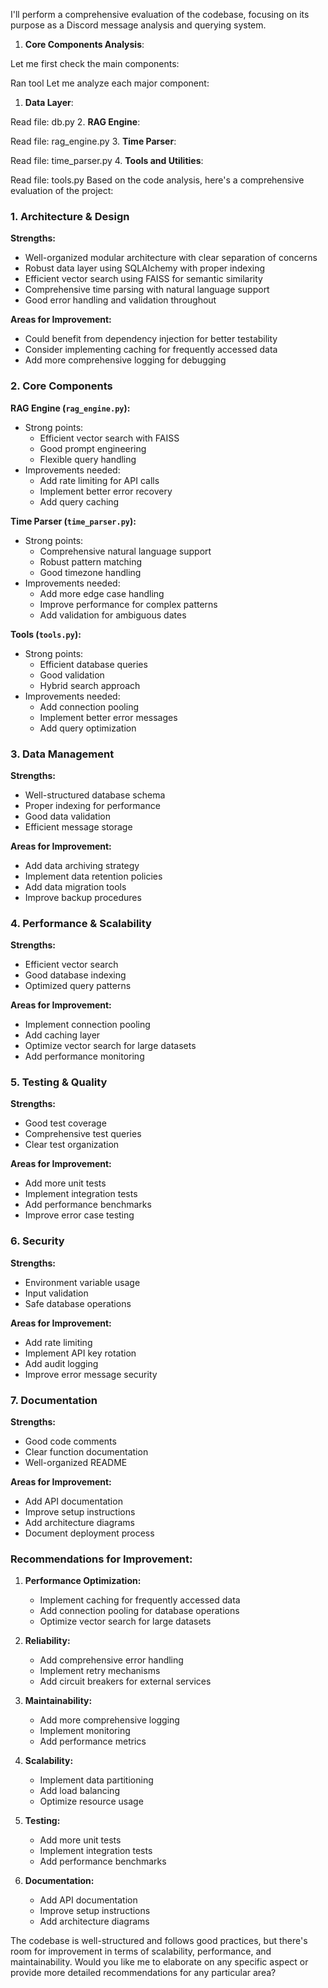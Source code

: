 I'll perform a comprehensive evaluation of the codebase, focusing on its purpose as a Discord message analysis and querying system.

1. **Core Components Analysis**:

Let me first check the main components:


Ran tool
Let me analyze each major component:

1. **Data Layer**:


Read file: db.py
2. **RAG Engine**:


Read file: rag_engine.py
3. **Time Parser**:


Read file: time_parser.py
4. **Tools and Utilities**:


Read file: tools.py
Based on the code analysis, here's a comprehensive evaluation of the project:

### 1. Architecture & Design

**Strengths:**
- Well-organized modular architecture with clear separation of concerns
- Robust data layer using SQLAlchemy with proper indexing
- Efficient vector search using FAISS for semantic similarity
- Comprehensive time parsing with natural language support
- Good error handling and validation throughout

**Areas for Improvement:**
- Could benefit from dependency injection for better testability
- Consider implementing caching for frequently accessed data
- Add more comprehensive logging for debugging

### 2. Core Components

**RAG Engine (`rag_engine.py`):**
- Strong points:
  - Efficient vector search with FAISS
  - Good prompt engineering
  - Flexible query handling
- Improvements needed:
  - Add rate limiting for API calls
  - Implement better error recovery
  - Add query caching

**Time Parser (`time_parser.py`):**
- Strong points:
  - Comprehensive natural language support
  - Robust pattern matching
  - Good timezone handling
- Improvements needed:
  - Add more edge case handling
  - Improve performance for complex patterns
  - Add validation for ambiguous dates

**Tools (`tools.py`):**
- Strong points:
  - Efficient database queries
  - Good validation
  - Hybrid search approach
- Improvements needed:
  - Add connection pooling
  - Implement better error messages
  - Add query optimization

### 3. Data Management

**Strengths:**
- Well-structured database schema
- Proper indexing for performance
- Good data validation
- Efficient message storage

**Areas for Improvement:**
- Add data archiving strategy
- Implement data retention policies
- Add data migration tools
- Improve backup procedures

### 4. Performance & Scalability

**Strengths:**
- Efficient vector search
- Good database indexing
- Optimized query patterns

**Areas for Improvement:**
- Implement connection pooling
- Add caching layer
- Optimize vector search for large datasets
- Add performance monitoring

### 5. Testing & Quality

**Strengths:**
- Good test coverage
- Comprehensive test queries
- Clear test organization

**Areas for Improvement:**
- Add more unit tests
- Implement integration tests
- Add performance benchmarks
- Improve error case testing

### 6. Security

**Strengths:**
- Environment variable usage
- Input validation
- Safe database operations

**Areas for Improvement:**
- Add rate limiting
- Implement API key rotation
- Add audit logging
- Improve error message security

### 7. Documentation

**Strengths:**
- Good code comments
- Clear function documentation
- Well-organized README

**Areas for Improvement:**
- Add API documentation
- Improve setup instructions
- Add architecture diagrams
- Document deployment process

### Recommendations for Improvement:

1. **Performance Optimization:**
   - Implement caching for frequently accessed data
   - Add connection pooling for database operations
   - Optimize vector search for large datasets

2. **Reliability:**
   - Add comprehensive error handling
   - Implement retry mechanisms
   - Add circuit breakers for external services

3. **Maintainability:**
   - Add more comprehensive logging
   - Implement monitoring
   - Add performance metrics

4. **Scalability:**
   - Implement data partitioning
   - Add load balancing
   - Optimize resource usage

5. **Testing:**
   - Add more unit tests
   - Implement integration tests
   - Add performance benchmarks

6. **Documentation:**
   - Add API documentation
   - Improve setup instructions
   - Add architecture diagrams

The codebase is well-structured and follows good practices, but there's room for improvement in terms of scalability, performance, and maintainability. Would you like me to elaborate on any specific aspect or provide more detailed recommendations for any particular area?
